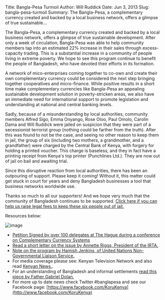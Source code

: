 Title: Bangla-Pesa Turmoil
Author: Will Ruddick
Date: Jun 3, 2013
Slug: bangla-pesa-turmoil
Summary: The Bangla-Pesa, a complementary currency created and backed by a local business network, offers a glimpse of true sustainable...

The Bangla-Pesa, a complementary currency created and backed by a local
business network, offers a glimpse of true sustainable development.
After only a week of circulation, Bangla-Pesa was able to help community
members tap into an estimated 22% increase in their sales through
excess-capacity trading. This is a substantial increase in a community
of people living in extreme poverty. We hope to see this program
continue to benefit the people of Bangladesh, who have devoted their
efforts in its formation.

A network of mico-enterprises coming together to co-own and create their
own complementary currency could be considered the next step bringing
together cooperatives and micro-finance. While positive results in a
short time make complementary currencies like Bangla-Pesa an appealing
sustainable development solution in poverty-stricken areas, we also have
an immediate need for international support to promote legislation and
understanding at national and central banking levels.

Sadly, because of a misunderstanding by local authorities, community
members Alfred Sigo, Emma Onyango, Rose Oloo, Paul Omolo, Carolin Dama
and Will Ruddick were jailed on suspicion that they were part of a
secessionist terrorist group (nothing could be farther from the truth).
After this was found to not be the case, and seeing no other reason to
keep them in jail, the group of six (including two mothers, a
grandmother, and a grandfather) were charged by the Central Bank of
Kenya, with forgery for holding a printed voucher. This charge is
baseless, and they in fact have a printing receipt from Kenya's top
printer (Punchlines Ltd.). They are now out of jail on bail and awaiting
trial.

Since this disruptive reaction from local authorities, there has been an
outpouring of support. Please keep it coming! Without it, this matter
could get stuck in court for years and deny Bangladesh businesses a tool
that business networks worldwide use.

Thanks so much to all our supporters! And we hope very much that the
community of Bangladesh continues to be supported. [Click here if you
can help us raise legal fees to keep these six people out of
jail.](http://www.indiegogo.com/projects/bangla-pesa)

Resources below:

![image](images/blog/bangla-pesa-turmoil56.webp)

- [Petition Signed by over 100 delegates at The Hague during a
  conference on Complementary Currency
  Systems](http://koru.or.ke/sites/koru.or.ke/files/The-Hague-CCS-Bangla-Pesa-Petition.pdf.pdf)
- [Read a short letter on the issue by Annette Riggs, President of the
  IRTA.](http://koru.or.ke/sites/koru.or.ke/files/IRTAKenyaAnnetteRiggs-TR06052013.pdf)
- [Note on the program by Hamish Jenkins, of United Nations
  Non-Governmental Liaison
  Service.](http://koru.or.ke/sites/koru.or.ke/files/UN-NGLS-note-on-the-Banglapesa-vouchers.pdf)
- For media coverage please see: Kenyan Television Network and also
  read [Kenyan
  News.](http://www.the-star.co.ke/news/article-123201/bangla-pesa-use-alternative-currency-kenya).
- For an understanding of Bangladesh and informal settlements [read
  this piece by Father Gabriel
  Dolan.](http://www.nation.co.ke/oped/Opinion/Of-the-Pattni-billions-and-Bangla-Pesa-/-/440808/1875002/-/hedr6hz/-/index.html)
- For more up to date news check Twitter #banglapesa and see our
  Facebook page:
  [https://www.facebook.com/KoruKenya](http://www.facebook.com/KoruKenya)
